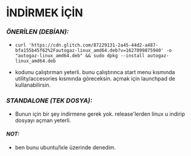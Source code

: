 # **İNDİRMEK İÇİN**
### ***ÖNERİLEN (DEBİAN):***

- ```curl 'https://cdn.glitch.com/87229131-2a45-44d2-a487-bfa155b45f62%2Fautogaz-linux_amd64.deb?v=1627899875940' -o "autogaz-linux_amd64.deb" && sudo dpkg --install autogaz-linux_amd64.deb```

- kodunu çalıştırman yeterli. bunu çalıştırınca
start menu kısmında utility/accesories kısmında
göreceksin. açmak için launchpad de kullanabilirsin.

### ***STANDALONE (TEK DOSYA):***

- Bunun için bir şey 
indirmene gerek yok. release'lerden linux u indirip dosyayı açman yeterli.

#### *NOT:*
- ben bunu ubuntu/lxle üzerinde denedim.